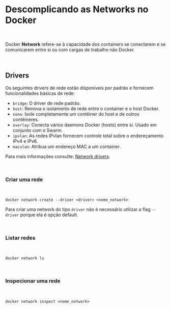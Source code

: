 # Descomplicando as Networks no Docker

<br>

Docker **Network** refere-se à capacidade dos containers se conectarem e se comunicarem entre si ou com cargas de trabalho não Docker.

<br>

## Drivers

Os seguintes drivers de rede estão disponíveis por padrão e fornecem funcionalidades básicas de rede:

- `bridge`: O driver de rede padrão.
- `host`: Remova o isolamento de rede entre o container e o host Docker.
- `none`: Isole completamente um contêiner do host e de outros contêineres.
- `overlay`: Conecta vários daemons Docker (hosts) entre si. Usado em conjunto com o Swarm.
- `ipvlan`: As redes IPvlan fornecem controle total sobre o endereçamento IPv4 e IPv6.
- `macvlan`: Atribua um endereço MAC a um container.

Para mais informações consulte: [Network drivers](https://docs.docker.com/engine/network/drivers/).

<br>

### Criar uma rede

<br>

```shell
docker network create --driver <driver> <nome_network>
```
Para criar uma network do tipo `driver` não é necessário utilizar a flag `--driver` porque ela é opção default.

<br>

### Listar redes

<br>

```shell
docker network ls
```
<br>

### Inspecionar uma rede

<br>

```shell
docker network inspect <nome_network>
```